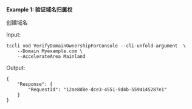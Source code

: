 **Example 1: 验证域名归属权**

创建域名

Input: 

```
tccli vod VerifyDomainOwnershipForConsole --cli-unfold-argument  \
    --Domain Myexample.com \
    --AccelerateArea Mainland
```

Output: 
```
{
    "Response": {
        "RequestId": "12ae8d8e-dce3-4551-9d4b-5594145287e1"
    }
}
```

